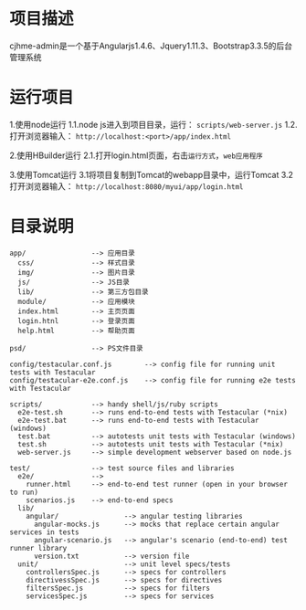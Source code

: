 # 项目描述
cjhme-admin是一个基于Angularjs1.4.6、Jquery1.11.3、Bootstrap3.3.5的后台管理系统

# 运行项目
1.使用node运行
  1.1.node js进入到项目目录，运行： `scripts/web-server.js`
  1.2.打开浏览器输入： `http://localhost:<port>/app/index.html` 

2.使用HBuilder运行
  2.1.打开login.html页面，右击`运行方式`，`web应用程序`
  
3.使用Tomcat运行
  3.1将项目复制到Tomcat的webapp目录中，运行Tomcat
  3.2打开浏览器输入： `http://localhost:8080/myui/app/login.html` 
  

# 目录说明
    app/                --> 应用目录
      css/              --> 样式目录
      img/              --> 图片目录
      js/               --> JS目录
      lib/              --> 第三方包目录
      module/           --> 应用模块
      index.html        --> 主页页面
      login.htnl        --> 登录页面
      help.html         --> 帮助页面
      
    psd/                --> PS文件目录
      
    config/testacular.conf.js        --> config file for running unit tests with Testacular
    config/testacular-e2e.conf.js    --> config file for running e2e tests with Testacular

    scripts/            --> handy shell/js/ruby scripts
      e2e-test.sh       --> runs end-to-end tests with Testacular (*nix)
      e2e-test.bat      --> runs end-to-end tests with Testacular (windows)
      test.bat          --> autotests unit tests with Testacular (windows)
      test.sh           --> autotests unit tests with Testacular (*nix)
      web-server.js     --> simple development webserver based on node.js

    test/               --> test source files and libraries
      e2e/              -->
        runner.html     --> end-to-end test runner (open in your browser to run)
        scenarios.js    --> end-to-end specs
      lib/
        angular/                --> angular testing libraries
          angular-mocks.js      --> mocks that replace certain angular services in tests
          angular-scenario.js   --> angular's scenario (end-to-end) test runner library
          version.txt           --> version file
      unit/                     --> unit level specs/tests
        controllersSpec.js      --> specs for controllers
        directivessSpec.js      --> specs for directives
        filtersSpec.js          --> specs for filters
        servicesSpec.js         --> specs for services


